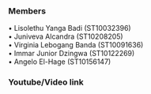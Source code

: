 ### Members

• Lisolethu Yanga Badi (ST10032396)<br/>
• Juniveva Alcandra (ST10208205)<br/>
• Virginia Lebogang Banda (ST10091636)<br/>
• Immar Junior Dzingwa (ST10122269)<br/>
• Angelo El-Hage (ST10156147)<br/>

### Youtube/Video link
